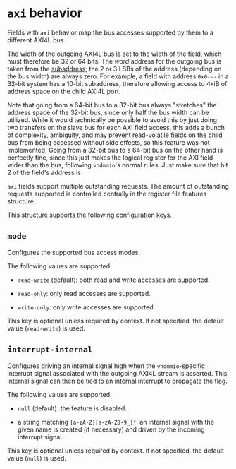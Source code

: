 # `axi` behavior

Fields with `axi` behavior map the bus accesses supported by them to a
different AXI4L bus.

The width of the outgoing AXI4L bus is set to the width of the field, which
must therefore be 32 or 64 bits. The *word* address for the outgoing bus is
taken from the [subaddress](fieldconfig.md#subaddress); the 2 or 3 LSBs of
the address (depending on the bus width) are always zero. For example, a
field with address `0x0---` in a 32-bit system has a 10-bit subaddress,
therefore allowing access to 4kiB of address space on the child AXI4L port.

Note that going from a 64-bit bus to a 32-bit bus always "stretches" the
address space of the 32-bit bus, since only half the bus width can be
utilized. While it would technically be possible to avoid this by just
doing two transfers on the slave bus for each AXI field access, this adds
a bunch of complexity, ambiguity, and may prevent read-volatile fields on
the child bus from being accessed without side effects, so this feature was
not implemented. Going from a 32-bit bus to a 64-bit bus on the other hand
is perfectly fine, since this just makes the logical register for the AXI
field wider than the bus, following `vhdmmio`'s normal rules. Just make
sure that bit 2 of the field's address is

`axi` fields support multiple outstanding requests. The amount of
outstanding requests supported is controlled centrally in the register file
features structure.

This structure supports the following configuration keys.

## `mode`

Configures the supported bus access modes.

The following values are supported:

 - `read-write` (default): both read and write accesses are supported.

 - `read-only`: only read accesses are supported.

 - `write-only`: only write accesses are supported.

This key is optional unless required by context. If not specified, the default value (`read-write`) is used.

## `interrupt-internal`

Configures driving an internal signal high when the
`vhdmmio`-specific interrupt signal associated with the outgoing AXI4L
stream is asserted. This internal signal can then be tied to an
internal interrupt to propagate the flag.

The following values are supported:

 - `null` (default): the feature is disabled.

 - a string matching `[a-zA-Z][a-zA-Z0-9_]*`: an internal signal with the given name is created (if necessary) and driven by the incoming interrupt signal.

This key is optional unless required by context. If not specified, the default value (`null`) is used.